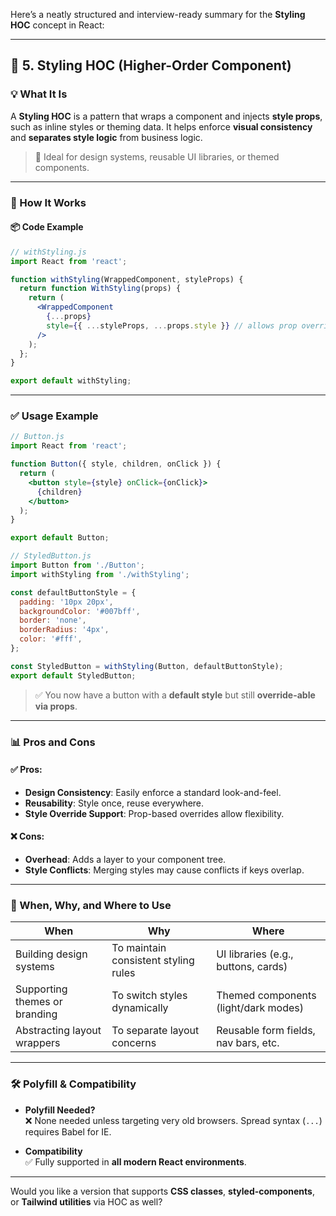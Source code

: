 Here’s a neatly structured and interview-ready summary for the **Styling HOC** concept in React:

---

## 🎨 5. Styling HOC (Higher-Order Component)

### 💡 What It Is  
A **Styling HOC** is a pattern that wraps a component and injects **style props**, such as inline styles or theming data. It helps enforce **visual consistency** and **separates style logic** from business logic.

> 🎯 Ideal for design systems, reusable UI libraries, or themed components.

---

### 🧱 How It Works

#### 📦 Code Example

```jsx
// withStyling.js
import React from 'react';

function withStyling(WrappedComponent, styleProps) {
  return function WithStyling(props) {
    return (
      <WrappedComponent
        {...props}
        style={{ ...styleProps, ...props.style }} // allows prop override
      />
    );
  };
}

export default withStyling;
```

---

### ✅ Usage Example

```jsx
// Button.js
import React from 'react';

function Button({ style, children, onClick }) {
  return (
    <button style={style} onClick={onClick}>
      {children}
    </button>
  );
}

export default Button;
```

```jsx
// StyledButton.js
import Button from './Button';
import withStyling from './withStyling';

const defaultButtonStyle = {
  padding: '10px 20px',
  backgroundColor: '#007bff',
  border: 'none',
  borderRadius: '4px',
  color: '#fff',
};

const StyledButton = withStyling(Button, defaultButtonStyle);
export default StyledButton;
```

> ✅ You now have a button with a **default style** but still **override-able via props**.

---

### 📊 Pros and Cons

#### ✅ Pros:
- **Design Consistency**: Easily enforce a standard look-and-feel.
- **Reusability**: Style once, reuse everywhere.
- **Style Override Support**: Prop-based overrides allow flexibility.

#### ❌ Cons:
- **Overhead**: Adds a layer to your component tree.
- **Style Conflicts**: Merging styles may cause conflicts if keys overlap.

---

### 📍 When, Why, and Where to Use

| When                         | Why                                        | Where                                |
|-----------------------------|--------------------------------------------|---------------------------------------|
| Building design systems     | To maintain consistent styling rules       | UI libraries (e.g., buttons, cards)   |
| Supporting themes or branding | To switch styles dynamically              | Themed components (light/dark modes)  |
| Abstracting layout wrappers | To separate layout concerns                | Reusable form fields, nav bars, etc.  |

---
### 🛠 Polyfill & Compatibility

- **Polyfill Needed?**  
  ❌ None needed unless targeting very old browsers. Spread syntax (`...`) requires Babel for IE.

- **Compatibility**  
  ✅ Fully supported in **all modern React environments**.

---

Would you like a version that supports **CSS classes**, **styled-components**, or **Tailwind utilities** via HOC as well?